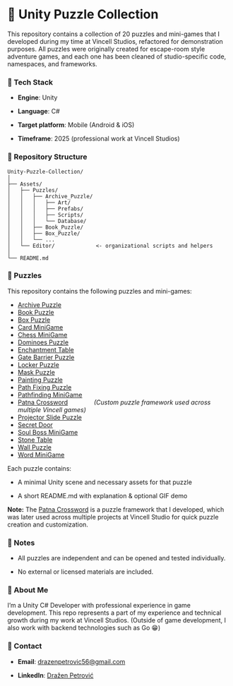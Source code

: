 # 🧩 **Unity Puzzle Collection**

This repository contains a collection of 20 puzzles and mini-games that I developed during my time at Vincell Studios, refactored for demonstration purposes.
All puzzles were originally created for escape-room style adventure games, and each one has been cleaned of studio-specific code, namespaces, and frameworks.


### 🔧 Tech Stack

- **Engine**: Unity

- **Language**: C#

- **Target platform**: Mobile (Android & iOS)

- **Timeframe**: 2025 (professional work at Vincell Studios)


### 📁 Repository Structure
```text
Unity-Puzzle-Collection/
│
├── Assets/
│   ├── Puzzles/
│   │   ├── Archive_Puzzle/
│   │   │   ├── Art/
│   │   │   ├── Prefabs/
│   │   │   ├── Scripts/
│   │   │   └── Database/
│   │   ├── Book_Puzzle/
│   │   ├── Box_Puzzle/
│   │   └── ...
│   └── Editor/             <- organizational scripts and helpers
│
└── README.md 
```

### 🧩 Puzzles

This repository contains the following puzzles and mini-games:

- [Archive Puzzle](Assets/Puzzles/Archive_Puzzle)
- [Book Puzzle](Assets/Puzzles/Book_Puzzle)
- [Box Puzzle](Assets/Puzzles/Box_Puzzle)
- [Card MiniGame](Assets/Puzzles/Card_MiniGame)
- [Chess MiniGame](Assets/Puzzles/Chess_MiniGame)
- [Dominoes Puzzle](Assets/Puzzles/Dominoes_Puzzle)
- [Enchantment Table](Assets/Puzzles/Enchantment_Table)
- [Gate Barrier Puzzle](Assets/Puzzles/Gate_Barrier_Puzzle)
- [Locker Puzzle](Assets/Puzzles/Locker_Puzzle)
- [Mask Puzzle](Assets/Puzzles/Mask_Puzzle)
- [Painting Puzzle](Assets/Puzzles/Painting_Puzzle)
- [Path Fixing Puzzle](Assets/Puzzles/Path_Fixing_Puzzle)
- [Pathfinding MiniGame](Assets/Puzzles/Pathfinding_MiniGame)
- [Patna Crossword](Assets/Puzzles/PatnaCrossword) &nbsp;&nbsp;&nbsp;&nbsp;&nbsp;&nbsp;&nbsp;&nbsp;&nbsp;&nbsp;&nbsp;&nbsp;&nbsp;&nbsp;*(Custom puzzle framework used across multiple Vincell games)*  
- [Projector Slide Puzzle](Assets/Puzzles/Projector_Slide_Puzzle)
- [Secret Door](Assets/Puzzles/SecretDoor)
- [Soul Boss MiniGame](Assets/Puzzles/Soul_Boss_Minigame)
- [Stone Table](Assets/Puzzles/StoneTable)
- [Wall Puzzle](Assets/Puzzles/Wall_Puzzle)
- [Word MiniGame](Assets/Puzzles/Word_Minigame)


Each puzzle contains:

- A minimal Unity scene and necessary assets for that puzzle

- A short README.md with explanation & optional GIF demo

**Note:** The [Patna Crossword](Assets/Puzzles/PatnaCrossword) is a puzzle framework that I developed, 
which was later used across multiple projects at Vincell Studio for quick puzzle creation and customization.

### 🧰 Notes

- All puzzles are independent and can be opened and tested individually.

- No external or licensed materials are included.


### 👤 About Me

I’m a Unity C# Developer with professional experience in game development.
This repo represents a part of my experience and technical growth during my work at Vincell Studios.
(Outside of game development, I also work with backend technologies such as Go 😁)


### 🔗 Contact

- **Email**: drazenpetrovic56@gmail.com

- **LinkedIn**: [Dražen Petrović](https://www.linkedin.com/in/drazen-petrovic/)